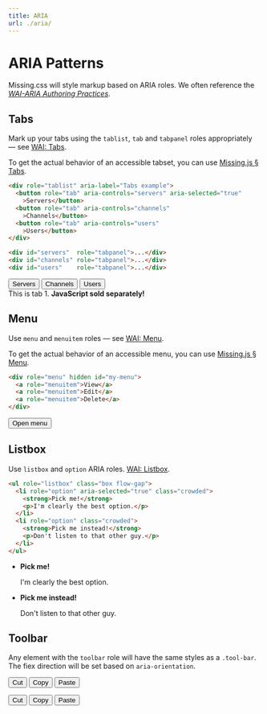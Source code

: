 ```yaml
---
title: ARIA
url: ./aria/
---
```


# ARIA Patterns 

Missing.css will style markup based on ARIA roles. We often reference the
[<cite>WAI-ARIA Authoring Practices</cite>][WAI].

[WAI]: https://www.w3.org/TR/wai-aria-practices/


## Tabs

Mark up your tabs using the `tablist`, `tab` and `tabpanel` roles
appropriately — see [WAI: Tabs][].

To get the actual behavior of an accessible tabset, you can use [Missing.js &sect; Tabs](/docs/js#tabs).

  ~~~ html
  <div role="tablist" aria-label="Tabs example">
    <button role="tab" aria-controls="servers" aria-selected="true"
      >Servers</button>
    <button role="tab" aria-controls="channels"
      >Channels</button>
    <button role="tab" aria-controls="users"
      >Users</button>
  </div>
  
  <div id="servers"  role="tabpanel">...</div>
  <div id="channels" role="tabpanel">...</div>
  <div id="users"    role="tabpanel">...</div>
  ~~~

<script type="module" src="/missing-js/tabs.js"></script>

<div role="tablist" aria-label="Tabs example">
  <button role="tab" aria-controls="servers" aria-selected="true"
    >Servers</button>
  <button role="tab" aria-controls="channels"
    >Channels</button>
  <button role="tab" aria-controls="users"
    >Users</button>
</div>

<div id="servers"         role="tabpanel">This is tab 1. <strong>JavaScript sold separately!</strong></div>
<div id="channels" hidden role="tabpanel">You are enjoying tab 2.</div>
<div id="users"    hidden role="tabpanel"><img alt="placeholder cat" src="https://biber.denizaksimsek.com/img/IMG_2022-07-05_07-16-48-400.webp"></div>

[WAI: Tabs]: https://www.w3.org/WAI/ARIA/apg/patterns/tabpanel/


## Menu

Use `menu` and `menuitem` roles — see [WAI: Menu][].

To get the actual behavior of an accessible menu, you can use [Missing.js &sect; Menu](/docs/js#menu).

~~~ html
<div role="menu" hidden id="my-menu">
  <a role="menuitem">View</a>
  <a role="menuitem">Edit</a>
  <a role="menuitem">Delete</a>
</div>
~~~

<div>
<script type="module" src="/missing-js/menu.js"></script>
<button aria-haspopup="menu" aria-controls="my-menu" aria-expanded="false">Open menu</button>
<div role="menu" hidden id="my-menu">
  <a role="menuitem">View</a>
  <a role="menuitem">Edit</a>
  <a role="menuitem">Delete</a>
</div>
</div>

[WAI: Menu]: https://www.w3.org/WAI/ARIA/apg/patterns/menu/

## Listbox

Use `listbox` and `option` ARIA roles. [WAI: Listbox][].

~~~ html
<ul role="listbox" class="box flow-gap">
  <li role="option" aria-selected="true" class="crowded">
    <strong>Pick me!</strong>
    <p>I'm clearly the best option.</p>
  </li>
  <li role="option" class="crowded">
    <strong>Pick me instead!</strong>
    <p>Don't listen to that other guy.</p>
  </li>
</ul>
~~~

<ul role="listbox" class="box flow-gap">
  <li role="option" aria-selected="true" class="crowded">
    <strong>Pick me!</strong>
    <p>I'm clearly the best option.</p>
  </li>
  <li role="option" class="crowded">
    <strong>Pick me instead!</strong>
    <p>Don't listen to that other guy.</p>
  </li>
</ul>

[WAI: Listbox]: https://www.w3.org/WAI/ARIA/apg/patterns/menu/


## Toolbar

Any element with the `toolbar` role will have the same styles as a `.tool-bar`.
The fiex direction will be set based on `aria-orientation`.

<p class="tool-bar">
<button type="button">Cut</button>
<button type="button">Copy</button>
<button type="button">Paste</button>
</p>


<p class="tool-bar" aria-orientation="vertical">
<button type="button">Cut</button>
<button type="button">Copy</button>
<button type="button">Paste</button>
</p>
